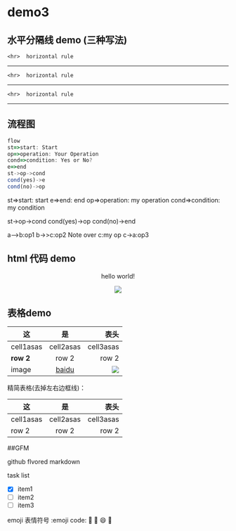 # demo3

## 水平分隔线 demo (三种写法)

	<hr>  horizontal rule
	
---

	<hr>  horizontal rule
	
***

	<hr>  horizontal rule
	
___
## 流程图
```javascript
flow
st=>start: Start
op=>operation: Your Operation
cond=>condition: Yes or No?
e=>end
st->op->cond
cond(yes)->e
cond(no)->op
```
st=>start: start
e=>end: end
op=>operation: my operation
cond=>condition: my condition

st->op->cond
cond(yes)->op
cond(no)->end

a-->b:op1
b->>c:op2
Note over c:my op
c->a:op3
## html 代码 demo

<p align='center'>hello world!</p>
<p align='center'>
<img src="https://www.baidu.com/img/bd_logo1.png" />
</p>
<!--
块注释 
 -->

## 表格demo
   <!-- 横线不要少于3个  |---|    -->

|   这    |   是    | 表头    |
|-----  |:-------:|-------:|
| cell1asas | cell2asas | cell3asas |
| **row 2** | row 2 | row 2 |
| image | [baidu] | ![][baidu_logo] |
精简表格(去掉左右边框线)：

   这    |   是    | 表头    
-----  |:-------:|-------:
 cell1asas | cell2asas | cell3asas 
 row 2 | row 2 | row 2 


  <!-- 表格默认是左对齐的  如果想要左对齐  左侧加入冒号 |:---| 右对齐  右侧加入: 居中对齐两端加入:  | :--- :|    -->

##GFM

github flvored markdown

task list
<!--
checkbox效果  [ ]  里面加入x是勾选 放空格是没有勾选
 -->
- [x] item1
- [ ] item2
- [ ] item3

emoji 表情符号
	:emoji code:
 	:dog:
 	:horse:
 	:smile:
 	:rainbow:
<!--下面是本文中用到的链接引用 -->
[baidu_logo]: https://www.baidu.com/img/bd_logo1.png
[baidu]: http://www.baidu.com
